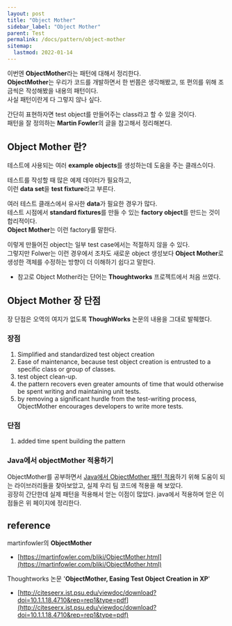 ```yaml
---
layout: post
title: "Object Mother"
sidebar_label: "Object Mother"
parent: Test
permalink: /docs/pattern/object-mother
sitemap:
  lastmod: 2022-01-14
---
```


이번엔 **ObjectMother**라는 패턴에 대해서 정리한다.  
**ObjectMother**는 우리가 코드를 개발하면서 한 번쯤은 생각해봤고, 또 편의를 위해 조금씩은 작성해봤을 내용의 패턴이다.  
사실 패턴이란게 다 그렇지 않나 싶다.

간단히 표현하자면 test object를 만들어주는 class라고 할 수 있을 것이다.  
패턴을 잘 정의하는 **Martin Fowler**의 글을 참고해서 정리해본다.

## Object Mother 란?

테스트에 사용되는 여러 **example objects**를 생성하는데 도움을 주는 클래스이다.  

테스트를 작성할 때 많은 예제 데이터가 필요하고,  
이런 **data set**을 **test fixture**라고 부른다.

여러 테스트 클래스에서 유사한 **data**가 필요한 경우가 많다.  
테스트 시점에서 **standard fixtures**를 만들 수 있는 **factory object**를 만드는 것이 합리적이다.  
**Object Mother**는 이런 factory를 말한다.

이렇게 만들어진 object는 일부 test case에서는 적절하지 않을 수 있다.  
그렇지만 Folwer는 이런 경우에서 조차도 새로운 object 생성보다 **Object Mother**로 생성한 객체를 수정하는 방향이 더 이해하기 쉽다고 말한다.  

- 참고로 Object Mother라는 단어는 **Thoughtworks** 프로젝트에서 처음 쓰였다.


## Object Mother 장 단점

장 단점은 오역의 여지가 없도록 **ThoughWorks** 논문의 내용을 그대로 발췌했다.

### 장점

1. Simplified and standardized test object creation
2. Ease of maintenance, because test object creation is entrusted to a specific class or group of classes.
3. test object clean-up.
4. the pattern recovers even greater amounts of time that would otherwise be spent writing and maintaining unit tests.
5. by removing a significant hurdle from the test-writing process, ObjectMother encourages developers to write more tests.

### 단점

1. added time spent building the pattern


### Java에서 objectMother 적용하기

ObjectMother를 공부하면서 [Java에서 ObjectMother 패턴 적용](/docs/java/library/easyrandom)하기 위해 도움이 되는 라이브러리들을 찾아보았고, 실제 우리 팀 코드에 적용을 해 보았다.  
굉장히 간단한데 실제 패턴을 적용해서 얻는 이점이 많았다. java에서 적용하며 얻은 이점들은 위 페이지에 정리한다.  

## reference

martinfowler의 **ObjectMother**
- [https://martinfowler.com/bliki/ObjectMother.html](https://martinfowler.com/bliki/ObjectMother.html)  

Thoughtworks 논문 '**ObjectMother, Easing Test Object Creation in XP**'
- [http://citeseerx.ist.psu.edu/viewdoc/download?doi=10.1.1.18.4710&rep=rep1&type=pdf](http://citeseerx.ist.psu.edu/viewdoc/download?doi=10.1.1.18.4710&rep=rep1&type=pdf)
